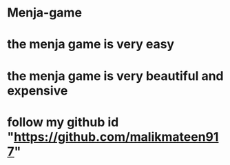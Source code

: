 # Menja-game
# the menja game is very easy
# the menja game is very beautiful and expensive
# follow my github id "https://github.com/malikmateen917"
